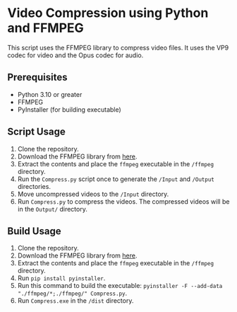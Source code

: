 # Video Compression using Python and FFMPEG

This script uses the FFMPEG library to compress video files. It uses the VP9 codec for video and the Opus codec for audio.

## Prerequisites

-   Python 3.10 or greater
-   FFMPEG
-   PyInstaller (for building executable)

## Script Usage

1. Clone the repository.
2. Download the FFMPEG library from [here](https://ffmpeg.org/download.html).
3. Extract the contents and place the `ffmpeg` executable in the `/ffmpeg` directory.
4. Run the `Compress.py` script once to generate the `/Input` and `/Output` directories.
5. Move uncompressed videos to the `/Input` directory.
6. Run `Compress.py` to compress the videos. The compressed videos will be in the `Output/` directory.

## Build Usage

1. Clone the repository.
2. Download the FFMPEG library from [here](https://ffmpeg.org/download.html).
3. Extract the contents and place the `ffmpeg` executable in the `/ffmpeg` directory.
4. Run `pip install pyinstaller`.
5. Run this command to build the executable: `pyinstaller -F --add-data "./ffmpeg/*;./ffmpeg/" Compress.py`.
6. Run `Compress.exe` in the `/dist` directory.
